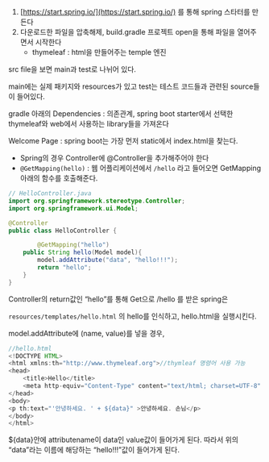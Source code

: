 1. [https://start.spring.io/](https://start.spring.io/) 를 통해 spring 스타터를 만든다
2. 다운로드한 파일을 압축해제, build.gradle 프로젝트 open을 통해 파일을 열어주면서 시작한다
    - thymeleaf : html을 만들어주는 temple 엔진

src file을 보면 main과 test로 나뉘어 있다.

main에는 실제 패키지와 resources가 있고 test는 테스트 코드들과 관련된 source들이 들어있다.

gradle 아래의 Dependencies : 의존관계, spring boot starter에서 선택한 thymeleaf와 web에서 사용하는 library들을 가져온다

Welcome Page : spring boot는 가장 먼저 static에서 index.html을 찾는다.

- Spring의 경우 Controller에 @Controller을 추가해주어야 한다
- `@GetMapping(hello)` :  웹 어플리케이션에서 `/hello` 라고 들어오면 GetMapping 아래의 함수를 호출해준다.

```java
// HelloController.java
import org.springframework.stereotype.Controller;
import org.springframework.ui.Model;

@Controller
public class HelloController {

		@GetMapping("hello")
    public String hello(Model model){
        model.addAttribute("data", "hello!!!");
        return "hello";
    }
}
```

Controller의 return값인 “hello”를 통해 Get으로 /hello 를 받은 spring은

`resources/templates/hello.html` 의 hello를 인식하고, hello.html을 실행시킨다.

model.addAttribute에 (name, value)를 넣을 경우,

```java
//hello.html
<!DOCTYPE HTML>
<html xmlns:th="http://www.thymeleaf.org">//thymleaf 명령어 사용 가능
<head>
    <title>Hello</title>
    <meta http-equiv="Content-Type" content="text/html; charset=UTF-8" />
</head>
<body>
<p th:text="'안녕하세요. ' + ${data}" >안녕하세요. 손님</p>
</body>
</html>
```

${data}안에 attributename이 data인 value값이 들어가게 된다. 따라서 위의 “data”라는 이름에 해당하는 “hello!!!”값이 들어가게 된다.